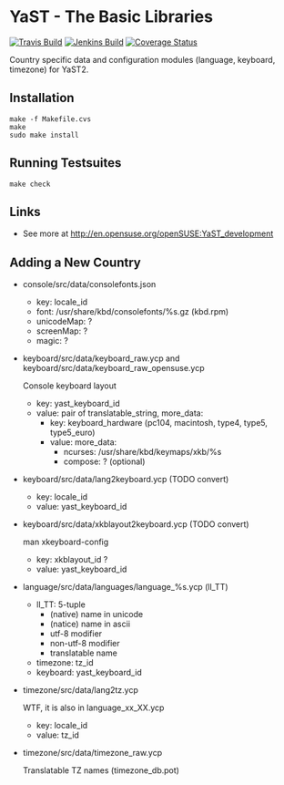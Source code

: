 # YaST - The Basic Libraries #

[![Travis Build](https://travis-ci.org/yast/yast-country.svg?branch=master)](https://travis-ci.org/yast/yast-country)
[![Jenkins Build](http://img.shields.io/jenkins/s/https/ci.opensuse.org/yast-country-master.svg)](https://ci.opensuse.org/view/Yast/job/yast-country-master/)
[![Coverage Status](https://coveralls.io/repos/yast/yast-country/badge.svg)](https://coveralls.io/r/yast/yast-country)

Country specific data and configuration modules (language, keyboard,
timezone) for YaST2.

## Installation ##

    make -f Makefile.cvs
    make
    sudo make install

## Running Testsuites ##

    make check

## Links ##

  * See more at http://en.opensuse.org/openSUSE:YaST_development

## Adding a New Country

- console/src/data/consolefonts.json

    - key: locale_id
    - font: /usr/share/kbd/consolefonts/%s.gz (kbd.rpm)
    - unicodeMap: ?
    - screenMap: ?
    - magic: ?

- keyboard/src/data/keyboard_raw.ycp and
  keyboard/src/data/keyboard_raw_opensuse.ycp
  
    Console keyboard layout

    - key: yast_keyboard_id
    - value: pair of translatable_string, more_data:
        - key: keyboard_hardware (pc104, macintosh, type4, type5, type5_euro)
        - value: more_data:
            - ncurses: /usr/share/kbd/keymaps/xkb/%s
            - compose: ? (optional)

- keyboard/src/data/lang2keyboard.ycp (TODO convert)
    - key: locale_id
    - value: yast_keyboard_id

- keyboard/src/data/xkblayout2keyboard.ycp (TODO convert)

    man xkeyboard-config
    
    - key: xkblayout_id ?
    - value: yast_keyboard_id

- language/src/data/languages/language_%s.ycp (ll_TT)
    - ll_TT: 5-tuple
        - (native) name in unicode
        - (natice) name in ascii
        - utf-8 modifier
        - non-utf-8 modifier
        - translatable name
    - timezone: tz_id
    - keyboard: yast_keyboard_id

- timezone/src/data/lang2tz.ycp

    WTF, it is also in language_xx_XX.ycp
    - key: locale_id
    - value: tz_id

- timezone/src/data/timezone_raw.ycp

    Translatable TZ names (timezone_db.pot)

